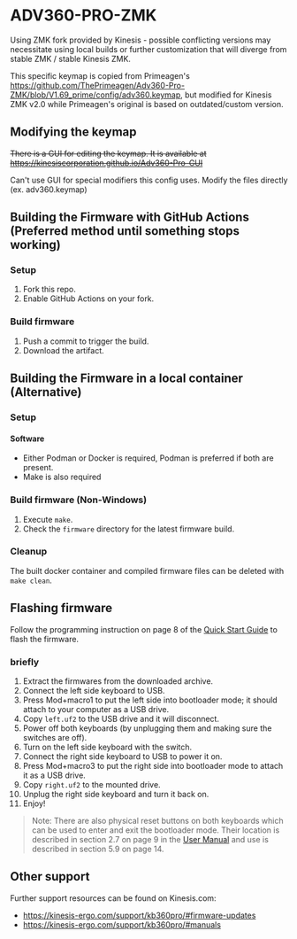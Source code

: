 # ADV360-PRO-ZMK

Using ZMK fork provided by Kinesis - possible conflicting versions may necessitate using local builds or further customization that will diverge from stable ZMK / stable Kinesis ZMK.

This specific keymap is copied from Primeagen's https://github.com/ThePrimeagen/Adv360-Pro-ZMK/blob/V1.69_prime/config/adv360.keymap, but modified for Kinesis ZMK v2.0 while Primeagen's original is based on outdated/custom version.

## Modifying the keymap

~~There is a GUI for editing the keymap. It is available at https://kinesiscorporation.github.io/Adv360-Pro-GUI~~

Can't use GUI for special modifiers this config uses. Modify the files directly (ex. adv360.keymap)

## Building the Firmware with GitHub Actions (Preferred method until something stops working)

### Setup 

1. Fork this repo.
2. Enable GitHub Actions on your fork.

### Build firmware

1. Push a commit to trigger the build.
2. Download the artifact.

## Building the Firmware in a local container (Alternative)

### Setup

#### Software

* Either Podman or Docker is required, Podman is preferred if both are present.
* Make is also required


### Build firmware (Non-Windows)

1. Execute `make`.
2. Check the `firmware` directory for the latest firmware build.

### Cleanup

The built docker container and compiled firmware files can be deleted with `make clean`.

## Flashing firmware

Follow the programming instruction on page 8 of the [Quick Start Guide](https://kinesis-ergo.com/wp-content/uploads/Advantage360-Professional-QSG-v8-25-22.pdf) to flash the firmware.

### briefly

1. Extract the firmwares from the downloaded archive.
1. Connect the left side keyboard to USB.
1. Press Mod+macro1 to put the left side into bootloader mode; it should attach to your computer as a USB drive.
1. Copy `left.uf2` to the USB drive and it will disconnect.
1. Power off both keyboards (by unplugging them and making sure the switches are off).
1. Turn on the left side keyboard with the switch.
1. Connect the right side keyboard to USB to power it on.
1. Press Mod+macro3 to put the right side into bootloader mode to attach it as a USB drive.
1. Copy `right.uf2` to the mounted drive.
1. Unplug the right side keyboard and turn it back on.
1. Enjoy!

> Note: There are also physical reset buttons on both keyboards which can be used to enter and exit the bootloader mode. Their location is described in section 2.7 on page 9 in the [User Manual](https://kinesis-ergo.com/wp-content/uploads/Advantage360-ZMK-KB360-PRO-Users-Manual-v3-10-23.pdf) and use is described in section 5.9 on page 14. 

## Other support

Further support resources can be found on Kinesis.com:

* https://kinesis-ergo.com/support/kb360pro/#firmware-updates
* https://kinesis-ergo.com/support/kb360pro/#manuals
